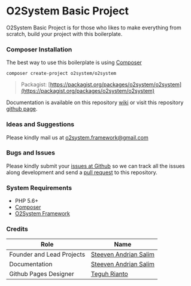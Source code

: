 # O2System Basic Project
O2System Basic Project is for those who likes to make everything from scratch, build your project with this boilerplate.

### Composer Installation
The best way to use this boilerplate is using [Composer](https://getcomposer.org)
```
composer create-project o2system/o2system
```
> Packagist: [https://packagist.org/packages/o2system/o2system](https://packagist.org/packages/o2system/o2system)

Documentation is available on this repository [wiki](https://github.com/o2system/o2system/wiki) or visit this repository [github page](https://o2system.github.io/o2system).

### Ideas and Suggestions
Please kindly mail us at [o2system.framework@gmail.com](mailto:o2system.framework@gmail.com])

### Bugs and Issues
Please kindly submit your [issues at Github](http://github.com/o2system/o2system/issues) so we can track all the issues along development and send a [pull request](http://github.com/o2system/o2system/pulls) to this repository.

### System Requirements
- PHP 5.6+
- [Composer](https://getcomposer.org)
- [O2System Framework](https://github.com/o2system/framework)

### Credits
|Role|Name|
|----|----|
|Founder and Lead Projects|[Steeven Andrian Salim](http://steevenz.com)|
|Documentation|[Steeven Andrian Salim](http://steevenz.com)
|Github Pages Designer| [Teguh Rianto](http://teguhrianto.tk)